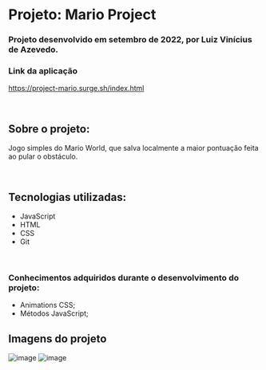 # Projeto: Mario Project

### Projeto desenvolvido em setembro de 2022, por Luiz Vinícius de Azevedo.


### Link da aplicação

https://project-mario.surge.sh/index.html

<br>

## Sobre o projeto: 
Jogo simples do Mario World, que salva localmente a maior pontuação feita ao pular o obstáculo.

<br>


## Tecnologias utilizadas:
- JavaScript
- HTML
- CSS
- Git
<br>

### Conhecimentos adquiridos durante o desenvolvimento do projeto:
- Animations CSS;
- Métodos JavaScript;

## Imagens do projeto

![image](https://user-images.githubusercontent.com/98973737/191288520-92691c3c-768f-4f3f-94b8-e6d12c746374.png)
![image](https://user-images.githubusercontent.com/98973737/191288602-1413dfba-9fab-447d-bf73-7d7a2e13694c.png)


